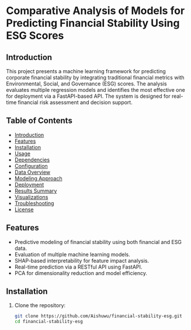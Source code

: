 # Comparative Analysis of Models for Predicting Financial Stability Using ESG Scores

## Introduction

This project presents a machine learning framework for predicting corporate financial stability by integrating traditional financial metrics with Environmental, Social, and Governance (ESG) scores. The analysis evaluates multiple regression models and identifies the most effective one for deployment via a FastAPI-based API. The system is designed for real-time financial risk assessment and decision support.

## Table of Contents

- [Introduction](#introduction)
- [Features](#features)
- [Installation](#installation)
- [Usage](#usage)
- [Dependencies](#dependencies)
- [Configuration](#configuration)
- [Data Overview](#data-overview)
- [Modeling Approach](#modeling-approach)
- [Deployment](#deployment)
- [Results Summary](#results-summary)
- [Visualizations](#visualizations)
- [Troubleshooting](#troubleshooting)
- [License](#license)

## Features

- Predictive modeling of financial stability using both financial and ESG data.
- Evaluation of multiple machine learning models.
- SHAP-based interpretability for feature impact analysis.
- Real-time prediction via a RESTful API using FastAPI.
- PCA for dimensionality reduction and model efficiency.

## Installation

1. Clone the repository:
   ```bash
   git clone https://github.com/Aishuwu/financial-stability-esg.git
   cd financial-stability-esg
